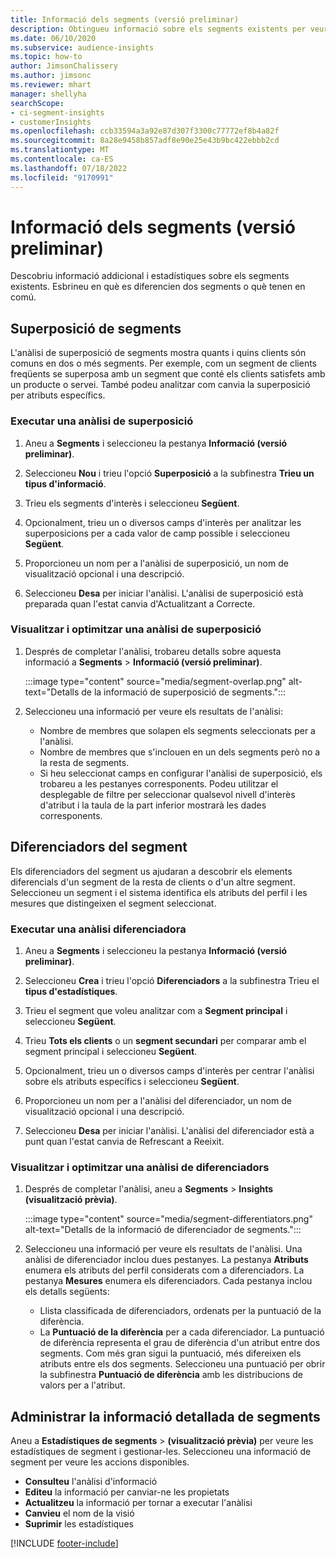 ```yaml
---
title: Informació dels segments (versió preliminar)
description: Obtingueu informació sobre els segments existents per veure'n les diferències i els aspectes comuns.
ms.date: 06/10/2020
ms.subservice: audience-insights
ms.topic: how-to
author: JimsonChalissery
ms.author: jimsonc
ms.reviewer: mhart
manager: shellyha
searchScope:
- ci-segment-insights
- customerInsights
ms.openlocfilehash: ccb33594a3a92e87d307f3300c77772ef8b4a82f
ms.sourcegitcommit: 8a28e9458b857adf8e90e25e43b9bc422ebbb2cd
ms.translationtype: MT
ms.contentlocale: ca-ES
ms.lasthandoff: 07/18/2022
ms.locfileid: "9170991"
---
```

# <a name="segment-insights-preview"></a>Informació dels segments (versió preliminar)

Descobriu informació addicional i estadístiques sobre els segments existents. Esbrineu en què es diferencien dos segments o què tenen en comú.

## <a name="segment-overlap"></a>Superposició de segments

L'anàlisi de superposició de segments mostra quants i quins clients són comuns en dos o més segments. Per exemple, com un segment de clients freqüents se superposa amb un segment que conté els clients satisfets amb un producte o servei.
També podeu analitzar com canvia la superposició per atributs específics.

### <a name="run-an-overlap-analysis"></a>Executar una anàlisi de superposició

1. Aneu a **Segments** i seleccioneu la pestanya **Informació (versió preliminar)**.

1. Seleccioneu **Nou** i trieu l'opció **Superposició** a la subfinestra **Trieu un tipus d'informació**.

1. Trieu els segments d'interès i seleccioneu **Següent**.

1. Opcionalment, trieu un o diversos camps d'interès per analitzar les superposicions per a cada valor de camp possible i seleccioneu **Següent**.

1. Proporcioneu un nom per a l'anàlisi de superposició, un nom de visualització opcional i una descripció.

1. Seleccioneu **Desa** per iniciar l'anàlisi. L'anàlisi de superposició està preparada quan l'estat canvia d'Actualitzant a Correcte.

### <a name="view-and-optimize-an-overlap-analysis"></a>Visualitzar i optimitzar una anàlisi de superposició

1. Després de completar l'anàlisi, trobareu detalls sobre aquesta informació a **Segments** > **Informació (versió preliminar)**.

   :::image type="content" source="media/segment-overlap.png" alt-text="Detalls de la informació de superposició de segments.":::

1. Seleccioneu una informació per veure els resultats de l'anàlisi:

   - Nombre de membres que solapen els segments seleccionats per a l'anàlisi.
   - Nombre de membres que s'inclouen en un dels segments però no a la resta de segments.
   - Si heu seleccionat camps en configurar l'anàlisi de superposició, els trobareu a les pestanyes corresponents. Podeu utilitzar el desplegable de filtre per seleccionar qualsevol nivell d'interès d'atribut i la taula de la part inferior mostrarà les dades corresponents.

## <a name="segment-differentiators"></a>Diferenciadors del segment

Els diferenciadors del segment us ajudaran a descobrir els elements diferencials d'un segment de la resta de clients o d'un altre segment. Seleccioneu un segment i el sistema identifica els atributs del perfil i les mesures que distingeixen el segment seleccionat.

### <a name="run-a-differentiator-analysis"></a>Executar una anàlisi diferenciadora

1. Aneu a **Segments** i seleccioneu la pestanya **Informació (versió preliminar)**.

1. Seleccioneu **Crea** i trieu l'opció **Diferenciadors** a la subfinestra Trieu el **tipus d'estadístiques**.

1. Trieu el segment que voleu analitzar com a **Segment principal** i seleccioneu **Següent**.

1. Trieu **Tots els clients** o un **segment secundari** per comparar amb el segment principal i seleccioneu **Següent**.

1. Opcionalment, trieu un o diversos camps d'interès per centrar l'anàlisi sobre els atributs específics i seleccioneu **Següent**.

1. Proporcioneu un nom per a l'anàlisi del diferenciador, un nom de visualització opcional i una descripció.

1. Seleccioneu **Desa** per iniciar l'anàlisi. L'anàlisi del diferenciador està a punt quan l'estat canvia de Refrescant a Reeixit.

### <a name="view-and-optimize-a-differentiators-analysis"></a>Visualitzar i optimitzar una anàlisi de diferenciadors

1. Després de completar l'anàlisi, aneu a **Segments** > **Insights (visualització prèvia)**.

   :::image type="content" source="media/segment-differentiators.png" alt-text="Detalls de la informació de diferenciador de segments.":::

1. Seleccioneu una informació per veure els resultats de l'anàlisi. Una anàlisi de diferenciador inclou dues pestanyes. La pestanya **Atributs** enumera els atributs del perfil considerats com a diferenciadors. La pestanya **Mesures** enumera els diferenciadors. Cada pestanya inclou els detalls següents:

   - Llista classificada de diferenciadors, ordenats per la puntuació de la diferència.
   - La **Puntuació de la diferència** per a cada diferenciador. La puntuació de diferència representa el grau de diferència d'un atribut entre dos segments. Com més gran sigui la puntuació, més difereixen els atributs entre els dos segments. Seleccioneu una puntuació per obrir la subfinestra **Puntuació de diferència** amb les distribucions de valors per a l'atribut.

## <a name="manage-segment-insights"></a>Administrar la informació detallada de segments

Aneu a **Estadístiques de segments** > **(visualització prèvia)** per veure les estadístiques de segment i gestionar-les. Seleccioneu una informació de segment per veure les accions disponibles.

- **Consulteu** l'anàlisi d'informació
- **Editeu** la informació per canviar-ne les propietats
- **Actualitzeu** la informació per tornar a executar l'anàlisi
- **Canvieu** el nom de la visió
- **Suprimir** les estadístiques

[!INCLUDE [footer-include](includes/footer-banner.md)]
